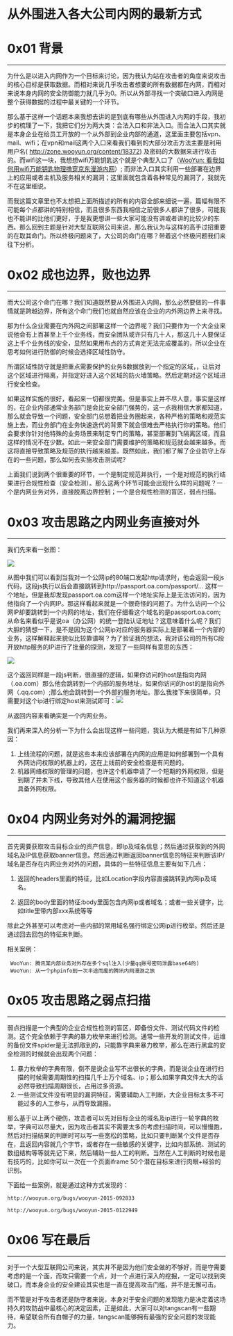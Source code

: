 # 从外围进入各大公司内网的最新方式

0x01 背景
=======

* * *

为什么是以进入内网作为一个目标来讨论，因为我认为站在攻击者的角度来说攻击的核心目标是获取数据。而相对来说几乎攻击者想要的所有数据都在内网，而相对来说本身内网的安全防御能力就几乎为0。所以从外部寻找一个突破口进入内网是整个获得数据的过程中最关键的一个环节。

那么基于这样一个话题本来我想去讲的是到底有哪些从外围进入内网的手段，我初步的梳理了一下，我把它们分为两大类：合法入口和非法入口。而合法入口其实就是本身企业在给员工开放的一个从外部到企业内部的通道，这里面主要包括vpn、mail、wifi；在vpn和mail这两个入口来看我们看到的大部分攻击方法主要是利用用户名( http://zone.wooyun.org/content/18372) 及密码的大数据来进行攻击的。而wifi这一块，我想想wifi万能钥匙这个就是个典型入口了（[WooYun: 看我如何用wifi万能钥匙物理撸穿京东漫游内网](http://www.wooyun.org/bugs/wooyun-2015-0108465)）; 而非法入口其实利用一些部署在边界上的应用或者主机及服务相关的漏洞；这里面就包含着各种常见的漏洞了，我就先不在这里细说。

而我这篇文章里也不太想把上面所描述的所有的内容全部来细说一遍，篇幅有限不可能每个点都讲的特别相信，而且很多东西我相信之前很多人都讲了很多，可能我也不能讲的比他们更好，于是我更想讲一些大家可能没有讲或者讲的比较少的东西。那么回到主题是针对大型互联网公司来说，那么我认为与这样的高手过招重要的在取其命门。所以终极问题来了，大公司的命门在哪？带着这个终极问题我们来往下分析。

0x02 成也边界，败也边界
==============

* * *

而大公司这个命门在哪？我们知道既然要从外围进入内网，那么必然要做的一件事情就是跨越边界，所有这个命门我们也就自然应该在企业的内外网边界上来寻找。

那为什么企业需要在内外网之间部署这样一个边界呢？我们只要作为一个大企业来说他会有上百甚至上千个业务线，而安全团队或许只有几十人，那这几十人要保证这上千个业务线的安全，显然如果用布点的方式肯定无法完成覆盖的，所以企业在思考如何进行防御的时候会选择区域性防守。

所谓区域性防守就是把重点需要保护的业务&数据放到一个指定的区域，，让后对这个区域进行隔离，并指定好进入这个区域的防火墙策略。然后定期对这个区域进行安全检查。

如果这样实施的很好，看起来一切都很完美。但是事实上并不尽人意，事实是这样的，在企业内部通常业务部门是会比安全部门强势的，这一点我相信大家都知道，那么就会导致一个问题，安全部门总想着把业务圈起来，各种严格的策略和规范实施上去，而业务部门在业务快速迭代的背景下就会很难去严格执行你的策略。他们会要求你针对他特殊的业务场景来制定专门的策略，甚至部署到飞隔离区域，而且这样的情况不在少数。如此一来安全部门需要维护的策略和规范就会越来越多。而这将直接导致策略及规范的执行越来越差。既然如此，我们都了解了企业防守上存在的一些问题，那么如何去实施攻击测试呢?

上面我们说到两个很重要的环节，一个是制定规范并执行，一个是对规范的执行结果进行合规性检查（安全检测）。那么这两个环节可能会出现什么样的问题呢？一个是内网业务对外，直接脱离边界控制；一个是合规性检测的盲区，弱点扫描。

0x03 攻击思路之内网业务直接对外
==================

* * *

我们先来看一张图：

![](http://drops.javaweb.org/uploads/images/010dc19e95bcf588dced83402cb1cc420506c989.jpg)

从图中我们可以看到当我对一个公网ip的80端口发起http请求时，他会返回一段js代码，这段js执行以后会直接跳转到http://passport.oa.com/passport/... 这样一个地址，但是我却发现passport.oa.com这样一个地址实际上是无法访问的，因为他指向了一个内网IP。那这样看起来就是一个很奇怪的问题了。为什么访问一个公网IP却要跳转到一个内网的地址，我们在仔细看这个域名的是passport.oa.com;从命名来看似乎是说oa（办公网）的统一登陆认证地址？这意味着什么呢？我们大胆的猜想一下，是不是因为这个公网ip对应的服务器实际上是部署着一个内部的业务，这样解释起来貌似比较靠谱啊？为了验证我的想法，我对该公司的所有C段开放http服务的IP进行了批量的探测，发现了一些同样有意思的东西：

![](http://drops.javaweb.org/uploads/images/316eab083f766404e195b233d9663a87f522cd5d.jpg)

这个返回同样是一段js判断，很直接的逻辑，如果你访问的host是指向内网（.oa.com）那么他会跳转到一个内部的服务地址，如果你访问的host的是指向外网（.qq.com）;那么他会跳转到一个外部的服务地址。那么我接下来很简单，只需要对这个ip进行绑定host来测试即可：![](http://drops.javaweb.org/uploads/images/715b195098050acd6109676e0ab6ab8cac2387c4.jpg)

从返回内容来看确实是一个内网业务。

我们再来深入的分析一下为什么会出现这样一些问题，我认为大概是有如下几种原因：

1.  上线流程的问题，就是这些本来应该部署在内网的应用是如何部署到一个具有外网访问权限的机器上的，这在上线前的安全检查是有问题的。
2.  机器网络权限的管理的问题，也许这个机器申请了一个短期的外网权限，但是到期了并未下线，导致其他人在使用这个服务器的时候都也许不知道这个机器具备外网权限。

0x04 内网业务对外的漏洞挖掘
================

* * *

首先需要获取攻击目标企业的资产信息，即Ip及域名信息；然后通过获取到的外网域名及IP信息获取banner信息。然后通过判断返回banner信息的特征来判断该IP/域名是否存在内网业务对外的问题，具体的一些特征信息主要有如下几点：

1.  返回的headers里面的特征，比如Location字段内容直接跳转到内网ip及域名。
    
2.  返回的body里面的特征:body里面包含内网ip或者域名；或者一些关键字，比如title里带内部xxx系统等等
    

除此之外甚至可以考虑对一些内部的常用域名强行绑定公网ip进行枚举。然后还是通过回去回包的特征来判断。

相关案例：

```
 WooYun: 腾讯某内部业务对外存在多个sql注入(少量qq账号密码泄露base64的) 
 WooYun: 从一个phpinfo到一次半途而废的腾讯内网漫游之旅 

```

0x05 攻击思路之弱点扫描
==============

* * *

弱点扫描是一个典型的企业合规性检测的盲区，即备份文件、测试代码文件的检测。这个完全依赖于字典的暴力枚举来进行检测。通常一些开发的测试文件，运维的备份文件spider是无法抓取到的，只能靠字典来暴力枚举，那么在进行黑盒的安全检测的时候就会出现两个问题：

1.  暴力枚举的字典有限，倒不是说企业写不出很长的字典，而是说企业在进行扫描的时候需要周期性的扫描几千上万个域名、ip；那么如果字典文件太大的话必然导致扫描周期很长，占用过多资源。
2.  一些测试文件没有明显的漏洞特征，需要辅助人工判断，大企业目标太多不可能过多的人工参与，从而导致漏报。

那么基于以上两个硬伤，攻击者可以先对目标企业的域名及ip进行一轮字典的枚举，字典可以尽量大，因为攻击者其实不需要太多的考虑扫描时间，可以慢慢跑，然后对扫描结果的判断时可以写一些宽松的策略，比如只要判断某个文件是否存在，且返回内容就几个字节，或者存在一些敏感的关键字，比如内部系统、测试的数组结构等等就先记下来，然后辅助一些人工的判断。当然在人工判断的时候也是有技巧的，比如你可以一次在一个页面iframe 50个潜在目标来进行肉眼+经验的识别。

下面给一些案例，就是通过这种方式发现的：

```
http://wooyun.org/bugs/wooyun-2015-092833

http://wooyun.org/bugs/wooyun-2015-0122949

```

0x06 写在最后
=========

* * *

对于一个大型互联网公司来说，其实并不是因为他们安全做的不够好，而是守需要考虑的是一个面，而攻只需要一个点，对一个点进行深入的挖掘，一定可以找到突破口，而本身企业的安全建设其实也是一直在提高攻击门槛，并不是无懈可击。

而不管是对于攻击者还是防守者来说，本身对于安全问题的发现能力是决定着这场持久的攻防战中最核心的决定因素，正是如此，大家可以对tangscan有一些期待，希望联合所有白帽子的力量，tangscan能够拥有最强的安全问题的发现能力。